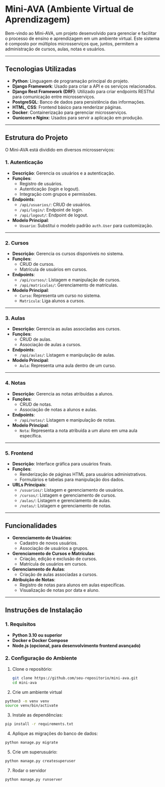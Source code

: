 # Mini-AVA (Ambiente Virtual de Aprendizagem)

Bem-vindo ao Mini-AVA, um projeto desenvolvido para gerenciar e facilitar o processo de ensino e aprendizagem em um ambiente virtual. Este sistema é composto por múltiplos microsserviços que, juntos, permitem a administração de cursos, aulas, notas e usuários.

---

## Tecnologias Utilizadas

- **Python**: Linguagem de programação principal do projeto.
- **Django Framework**: Usado para criar a API e os serviços relacionados.
- **Django Rest Framework (DRF)**: Utilizado para criar endpoints RESTful para comunicação entre microsserviços.
- **PostgreSQL**: Banco de dados para persistência das informações.
- **HTML, CSS**: Frontend básico para renderizar páginas.
- **Docker**: Containerização para gerenciar microsserviços.
- **Gunicorn e Nginx**: Usados para servir a aplicação em produção.

---

## Estrutura do Projeto

O Mini-AVA está dividido em diversos microsserviços:

### 1. **Autenticação**
- **Descrição**: Gerencia os usuários e a autenticação.
- **Funções**:
  - Registro de usuários.
  - Autenticação (login e logout).
  - Integração com grupos e permissões.
- **Endpoints**:
  - `/api/usuarios/`: CRUD de usuários.
  - `/api/login/`: Endpoint de login.
  - `/api/logout/`: Endpoint de logout.
- **Modelo Principal**:
  - `Usuario`: Substitui o modelo padrão `auth.User` para customização.

---

### 2. **Cursos**
- **Descrição**: Gerencia os cursos disponíveis no sistema.
- **Funções**:
  - CRUD de cursos.
  - Matrícula de usuários em cursos.
- **Endpoints**:
  - `/api/cursos/`: Listagem e manipulação de cursos.
  - `/api/matriculas/`: Gerenciamento de matrículas.
- **Modelo Principal**:
  - `Curso`: Representa um curso no sistema.
  - `Matricula`: Liga alunos a cursos.

---

### 3. **Aulas**
- **Descrição**: Gerencia as aulas associadas aos cursos.
- **Funções**:
  - CRUD de aulas.
  - Associação de aulas a cursos.
- **Endpoints**:
  - `/api/aulas/`: Listagem e manipulação de aulas.
- **Modelo Principal**:
  - `Aula`: Representa uma aula dentro de um curso.

---

### 4. **Notas**
- **Descrição**: Gerencia as notas atribuídas a alunos.
- **Funções**:
  - CRUD de notas.
  - Associação de notas a alunos e aulas.
- **Endpoints**:
  - `/api/notas/`: Listagem e manipulação de notas.
- **Modelo Principal**:
  - `Nota`: Representa a nota atribuída a um aluno em uma aula específica.

---

### 5. **Frontend**
- **Descrição**: Interface gráfica para usuários finais.
- **Funções**:
  - Renderização de páginas HTML para usuários administrativos.
  - Formulários e tabelas para manipulação dos dados.
- **URLs Principais**:
  - `/usuarios/`: Listagem e gerenciamento de usuários.
  - `/cursos/`: Listagem e gerenciamento de cursos.
  - `/aulas/`: Listagem e gerenciamento de aulas.
  - `/notas/`: Listagem e gerenciamento de notas.

---

## Funcionalidades

- **Gerenciamento de Usuários**:
  - Cadastro de novos usuários.
  - Associação de usuários a grupos.
- **Gerenciamento de Cursos e Matrículas**:
  - Criação, edição e exclusão de cursos.
  - Matrícula de usuários em cursos.
- **Gerenciamento de Aulas**:
  - Criação de aulas associadas a cursos.
- **Atribuição de Notas**:
  - Registro de notas para alunos em aulas específicas.
  - Visualização de notas por data e aluno.

---

## Instruções de Instalação

### 1. Requisitos
- **Python 3.10 ou superior**
- **Docker e Docker Compose**
- **Node.js (opcional, para desenvolvimento frontend avançado)**

### 2. Configuração do Ambiente
1. Clone o repositório:
   ```bash
   git clone https://github.com/seu-repositorio/mini-ava.git
   cd mini-ava
   ```
2. Crie um ambiente virtual
  ```bash
  python3 -m venv venv
  source venv/bin/activate
   ```
3. Instale as dependências:
  ```bash
  pip install -r requirements.txt
  ```
4. Aplique as migrações do banco de dados:
  ```bash
  python manage.py migrate
  ```
5. Crie um superusuário:
  ```bash
  python manage.py createsuperuser
  ```
7. Rodar o servidor
  ```bash
  python manage.py runserver
  ```
